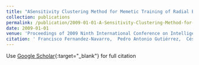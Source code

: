 ```yaml
---
title: "ASensitivity Clustering Method for Memetic Training of Radial Basis Function Neural Networks"
collection: publications
permalink: /publication/2009-01-01-A-Sensitivity-Clustering-Method-for-Memetic-Training-of-Radial-Basis-Function-Neural-Networks
date: 2009-01-01
venue: 'Proceedings of 2009 Ninth International Conference on Intelligent Systems Design and Applications (ISDA09)'
citation: ' Francisco Fernandez-Navarro,  Pedro Antonio Gutiérrez,  César Hervás-Martínez, &quot;A Sensitivity Clustering Method for Memetic Training of Radial Basis Function Neural Networks.&quot; Proceedings of 2009 Ninth International Conference on Intelligent Systems Design and Applications (ISDA09), 2009, pp. 187–192.'
---
```

Use [Google Scholar](https://scholar.google.com/scholar?q=A+Sensitivity+Clustering+Method+for+Memetic+Training+of+Radial+Basis+Function+Neural+Networks){:target="_blank"} for full citation